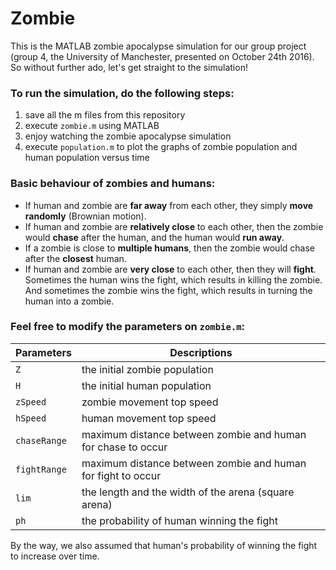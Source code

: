 # Zombie
This is the MATLAB zombie apocalypse simulation for our group project (group 4, the University of Manchester, presented on October 24th 2016). So without further ado, let's get straight to the simulation!

### To run the simulation, do the following steps:
1. save all the m files from this repository
2. execute `zombie.m` using MATLAB
3. enjoy watching the zombie apocalypse simulation
4. execute `population.m` to plot the graphs of zombie population and human population versus time 


### Basic behaviour of zombies and humans:
* If human and zombie are **far away** from each other, they simply **move randomly** (Brownian motion).
* If human and zombie are **relatively close** to each other, then the zombie would **chase** after the human, and the human would **run away**.
* If a zombie is close to **multiple humans**, then the zombie would chase after the **closest** human.
* If human and zombie are **very close** to each other, then they will **fight**. Sometimes the human wins the fight, which results in killing the zombie. And sometimes the zombie wins the fight, which results in turning the human into a zombie.


### Feel free to modify the parameters on `zombie.m`:
Parameters | Descriptions
---------- | ------------
`Z` | the initial zombie population
`H` | the initial human population
`zSpeed` | zombie movement top speed
`hSpeed` | human movement top speed
`chaseRange` | maximum distance between zombie and human for chase to occur
`fightRange` | maximum distance between zombie and human for fight to occur
`lim` | the length and the width of the arena (square arena)
`ph`| the probability of human winning the fight

By the way, we also assumed that human's probability of winning the fight to increase over time.
